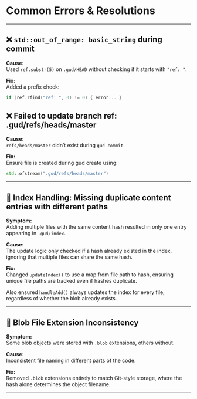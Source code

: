 # Common Errors & Resolutions

---

## ❌ `std::out_of_range: basic_string` during commit

**Cause:**  
Used `ref.substr(5)` on `.gud/HEAD` without checking if it starts with `"ref: "`.

**Fix:**  
Added a prefix check:

```cpp
if (ref.rfind("ref: ", 0) != 0) { error... }
```

## ❌ Failed to update branch ref: .gud/refs/heads/master

**Cause:**  
`refs/heads/master` didn’t exist during `gud commit`.

**Fix:**  
Ensure file is created during gud create using:

```cpp
std::ofstream(".gud/refs/heads/master")
```

---

## 🐛 Index Handling: Missing duplicate content entries with different paths

**Symptom:**  
Adding multiple files with the same content hash resulted in only one entry appearing in `.gud/index`.

**Cause:**  
The update logic only checked if a hash already existed in the index, ignoring that multiple files can share the same hash.

**Fix:**  
Changed `updateIndex()` to use a map from file path to hash, ensuring unique file paths are tracked even if hashes duplicate.

Also ensured `handleAdd()` always updates the index for every file, regardless of whether the blob already exists.

---

## 🐛 Blob File Extension Inconsistency

**Symptom:**  
Some blob objects were stored with `.blob` extensions, others without.

**Cause:**  
Inconsistent file naming in different parts of the code.

**Fix:**  
Removed `.blob` extensions entirely to match Git-style storage, where the hash alone determines the object filename.

---
